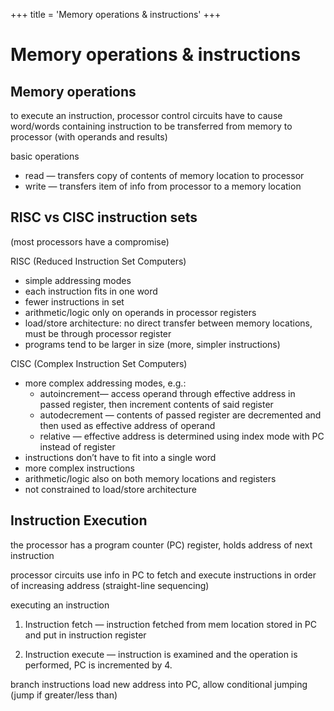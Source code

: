 +++
title = 'Memory operations & instructions'
+++
# Memory operations & instructions
## Memory operations

to execute an instruction, processor control circuits have to cause word/words containing instruction to be transferred from memory to processor (with operands and results)

basic operations

- read — transfers copy of contents of memory location to processor
- write — transfers item of info from processor to a memory location

## RISC vs CISC instruction sets
(most processors have a compromise)

RISC (Reduced Instruction Set Computers)

- simple addressing modes
- each instruction fits in one word
- fewer instructions in set
- arithmetic/logic only on operands in processor registers
- load/store architecture: no direct transfer between memory locations, must be through processor register
- programs tend to be larger in size (more, simpler instructions)

CISC (Complex Instruction Set Computers)

- more complex addressing modes, e.g.:
    - autoincrement— access operand through effective address in passed register, then increment contents of said register
    - autodecrement — contents of passed register are decremented and then used as effective address of operand
    - relative — effective address is determined using index mode with PC instead of register
- instructions don’t have to fit into a single word
- more complex instructions
- arithmetic/logic also on both memory locations and registers
- not constrained to load/store architecture

## Instruction Execution

the processor has a program counter (PC) register, holds address of next instruction

processor circuits use info in PC to fetch and execute instructions in order of increasing address (straight-line sequencing)

executing an instruction

1. Instruction fetch — instruction fetched from mem location stored in PC and put in instruction register

2. Instruction execute — instruction is examined and the operation is performed, PC is incremented by 4.

branch instructions load new address into PC, allow conditional jumping (jump if greater/less than)
